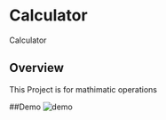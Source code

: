 # Calculator
Calculator



## Overview

This Project is for mathimatic operations

##Demo
![demo](./Assets/Depo.png.png)
